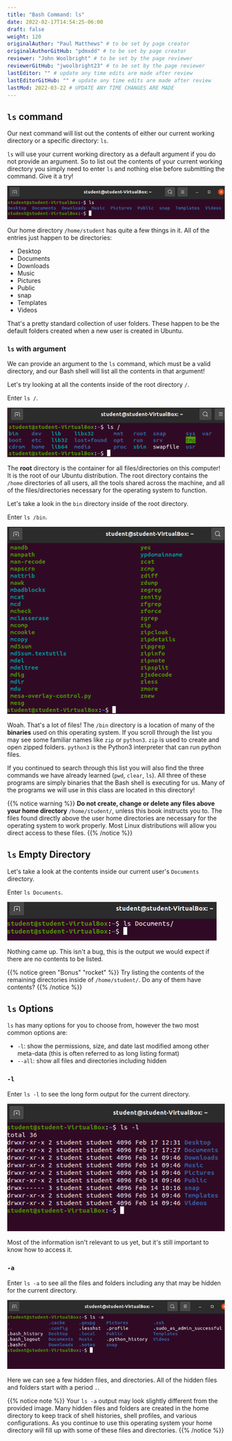 ```yaml
---
title: "Bash Command: ls"
date: 2022-02-17T14:54:25-06:00
draft: false
weight: 120
originalAuthor: "Paul Matthews" # to be set by page creator
originalAuthorGitHub: "pdmxdd" # to be set by page creator
reviewer: "John Woolbright" # to be set by the page reviewer
reviewerGitHub: "jwoolbright23" # to be set by the page reviewer
lastEditor: "" # update any time edits are made after review
lastEditorGitHub: "" # update any time edits are made after review
lastMod: 2022-03-22 # UPDATE ANY TIME CHANGES ARE MADE
---
```


## `ls` command

Our next command will list out the contents of either our current working directory or a specific directory: `ls`.

`ls` will use your current working directory as a default argument if you do not provide an argument. So to list out the contents of your current working directory you simply need to enter `ls` and nothing else before submitting the command. Give it a try!

![current working directory contents](pictures/ls.png?classes=border)

Our home directory `/home/student` has quite a few things in it. All of the entries just happen to be directories:
- Desktop
- Documents
- Downloads
- Music
- Pictures
- Public
- snap
- Templates
- Videos

That's a pretty standard collection of user folders. These happen to be the default folders created when a new user is created in Ubuntu.

### `ls` with argument

We can provide an argument to the `ls` command, which must be a valid directory, and our Bash shell will list all the contents in that argument!

Let's try looking at all the contents inside of the root directory `/`.

Enter `ls /`.

![root directory contents](pictures/ls-root.png?classes=border)

The **root** directory is the container for all files/directories on this computer! It is the root of our Ubuntu distribution. The root directory contains the `/home` directories of all users, all the tools shared across the machine, and all of the files/directories necessary for the operating system to function.

Let's take a look in the `bin` directory inside of the root directory.

Enter `ls /bin`.

![/bin contents](pictures/ls-bin.png?classes=border)

Woah. That's a lot of files! The `/bin` directory is a location of many of the **binaries** used on this operating system. If you scroll through the list you may see some familiar names like `zip` or `python3`. `zip` is used to create and open zipped folders. `python3` is the Python3 interpreter that can run python files.

If you continued to search through this list you will also find the three commands we have already learned (`pwd`, `clear`, `ls`). All three of these programs are simply binaries that the Bash shell is executing for us. Many of the programs we will use in this class are located in this directory!

{{% notice warning %}}
**Do not create, change or delete any files above your home directory** `/home/student/`, unless this book instructs you to. The files found directly above the user home directories are necessary for the operating system to work properly. Most Linux distributions will allow you direct access to these files.
{{% /notice %}}

## `ls` Empty Directory

Let's take a look at the contents inside our current user's `Documents` directory.

Enter `ls Documents`.

![/home/student/Documents](pictures/ls-documents.png?classes=border)

Nothing came up. This isn't a bug, this is the output we would expect if there are no contents to be listed.

{{% notice green "Bonus" "rocket" %}}
Try listing the contents of the remaining directories inside of `/home/student/`. Do any of them have contents?
{{% /notice %}}

## `ls` Options

`ls` has many options for you to choose from, however the two most common options are:
- `-l`: show the permissions, size, and date last modified among other meta-data (this is often referred to as long listing format)
- `--all`: show all files and directories including hidden

### `-l`

Enter `ls -l` to see the long form output for the current directory.

![ls -l current directory](pictures/ls-l-working-directory.png?classes=border)

Most of the information isn't relevant to us yet, but it's still important to know how to access it.

### `-a`

Enter `ls -a` to see all the files and folders including any that may be hidden for the current directory.

![ls -a current directory](pictures/ls-a-working-directory.png?classes=border)

Here we can see a few hidden files, and directories. All of the hidden files and folders start with a period `.`. 

{{% notice note %}}
Your `ls -a` output may look slightly different from the provided image. Many hidden files and folders are created in the home directory to keep track of shell histories, shell profiles, and various configurations. As you continue to use this operating system your home directory will fill up with some of these files and directories. 
{{% /notice %}}
